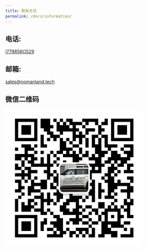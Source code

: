 ```yaml
---
title: 联系方式
permalink: /docs/information/
---
```


## 电话:

<a href="tel:l779856O529" class="btn btn-link">l779856O529</a>

## 邮箱:
<a href="mailto:sales@nomanland.tech" class="btn btn-primary">sales@nomanland.tech</a>

## 微信二维码
![](/assets/img/wechat.jpg)
